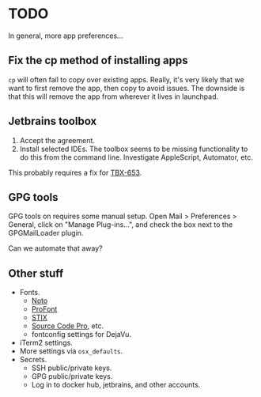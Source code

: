 # TODO

In general, more app preferences...

## Fix the cp method of installing apps

`cp` will often fail to copy over existing apps. Really, it's very likely that we want to first remove the app, then
copy to avoid issues. The downside is that this will remove the app from wherever it lives in launchpad.

## Jetbrains toolbox

1. Accept the agreement.
1. Install selected IDEs. The toolbox seems to be missing functionality to do this from the command line. Investigate
   AppleScript, Automator, etc.

This probably requires a fix for [TBX-653](https://youtrack.jetbrains.com/issue/TBX-653).

## GPG tools

GPG tools on requires some manual setup. Open Mail > Preferences > General, click on "Manage Plug-ins...",
and check the box next to the GPGMailLoader plugin.

Can we automate that away?

## Other stuff

* Fonts.
    * [Noto](https://www.google.com/get/noto/)
    * [ProFont](https://tobiasjung.name/profont/)
    * [STIX](https://www.stixfonts.org/)
    * [Source Code Pro](https://github.com/adobe-fonts/source-code-pro), etc.
    * fontconfig settings for DejaVu.
* iTerm2 settings.
* More settings via `osx_defaults`.
* Secrets.
    * SSH public/private keys.
    * GPG public/private keys.
    * Log in to docker hub, jetbrains, and other accounts.
